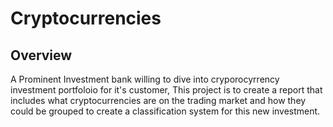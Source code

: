 # Cryptocurrencies

## Overview 
A Prominent Investment bank willing to dive into cryporocyrrency investment portfoloio for it's customer, This project is to create a report that includes what cryptocurrencies are on the trading market and how they could be grouped to create a classification system for this new investment.
